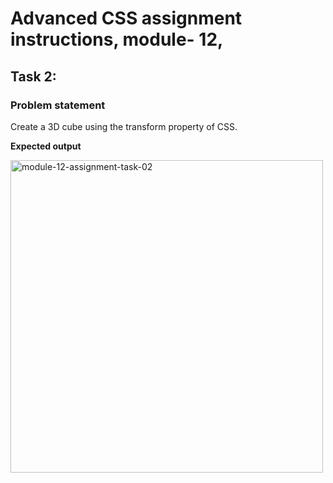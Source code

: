 # Advanced CSS assignment instructions, module- 12,

## Task 2:

### Problem statement

Create a 3D cube using the transform property of CSS.

**Expected output**

<img src="https://drive.google.com/uc?export=view&id=12m7vhOcxTtDVrLtSQPs3OQnZDSzq8DET" width="500px"  alt="module-12-assignment-task-02"/>
